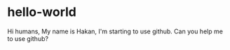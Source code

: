 # hello-world
Hi humans,
My name is Hakan,
I'm starting to use github.
Can you help me to use github?
